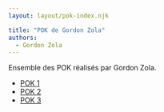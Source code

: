 ```yaml
---
layout: layout/pok-index.njk

title: "POK de Gordon Zola"
authors:
  - Gordon Zola
---
```


Ensemble des POK réalisés par Gordon Zola.

* [POK 1](./temps-1)
* [POK 2](./temps-2)
* [POK 3](./temps-3)
